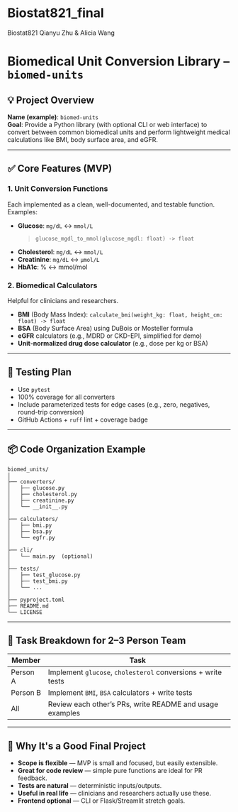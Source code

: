 # Biostat821_final
Biostat821 Qianyu Zhu &amp; Alicia Wang


# Biomedical Unit Conversion Library – `biomed-units`

## 💡 Project Overview

**Name (example)**: `biomed-units`  
**Goal**: Provide a Python library (with optional CLI or web interface) to convert between common biomedical units and perform lightweight medical calculations like BMI, body surface area, and eGFR.

---

## ✅ Core Features (MVP)

### 1. Unit Conversion Functions
Each implemented as a clean, well-documented, and testable function.
Examples:
- **Glucose**: `mg/dL` ↔ `mmol/L`  
  > `glucose_mgdl_to_mmol(glucose_mgdl: float) -> float`
- **Cholesterol**: `mg/dL` ↔ `mmol/L`
- **Creatinine**: `mg/dL` ↔ `µmol/L`
- **HbA1c**: % ↔ mmol/mol

### 2. Biomedical Calculators
Helpful for clinicians and researchers.
- **BMI** (Body Mass Index): `calculate_bmi(weight_kg: float, height_cm: float) -> float`
- **BSA** (Body Surface Area) using DuBois or Mosteller formula
- **eGFR** calculators (e.g., MDRD or CKD-EPI, simplified for demo)
- **Unit-normalized drug dose calculator** (e.g., dose per kg or BSA)

---

## 🧪 Testing Plan

- Use `pytest`
- 100% coverage for all converters
- Include parameterized tests for edge cases (e.g., zero, negatives, round-trip conversion)
- GitHub Actions + `ruff` lint + coverage badge

---

## 📦 Code Organization Example

```
biomed_units/
│
├── converters/
│   ├── glucose.py
│   ├── cholesterol.py
│   ├── creatinine.py
│   └── __init__.py
│
├── calculators/
│   ├── bmi.py
│   ├── bsa.py
│   └── egfr.py
│
├── cli/
│   └── main.py  (optional)
│
├── tests/
│   ├── test_glucose.py
│   ├── test_bmi.py
│   └── ...
│
├── pyproject.toml
├── README.md
└── LICENSE
```

---

## 👥 Task Breakdown for 2–3 Person Team

| Member | Task |
|--------|------|
| Person A | Implement `glucose`, `cholesterol` conversions + write tests |
| Person B | Implement `BMI`, `BSA` calculators + write tests |
| All | Review each other’s PRs, write README and usage examples |


---

## 🌟 Why It's a Good Final Project

- **Scope is flexible** — MVP is small and focused, but easily extensible.
- **Great for code review** — simple pure functions are ideal for PR feedback.
- **Tests are natural** — deterministic inputs/outputs.
- **Useful in real life** — clinicians and researchers actually use these.
- **Frontend optional** — CLI or Flask/Streamlit stretch goals.
